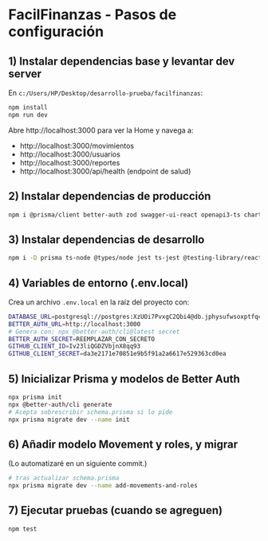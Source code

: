 # FacilFinanzas - Pasos de configuración

## 1) Instalar dependencias base y levantar dev server

En `c:/Users/HP/Desktop/desarrollo-prueba/facilfinanzas`:

```bash
npm install
npm run dev
```

Abre http://localhost:3000 para ver la Home y navega a:
- http://localhost:3000/movimientos
- http://localhost:3000/usuarios
- http://localhost:3000/reportes
- http://localhost:3000/api/health (endpoint de salud)

## 2) Instalar dependencias de producción

```bash
npm i @prisma/client better-auth zod swagger-ui-react openapi3-ts chart.js react-chartjs-2 json2csv date-fns lucide-react
```

## 3) Instalar dependencias de desarrollo

```bash
npm i -D prisma ts-node @types/node jest ts-jest @testing-library/react @testing-library/jest-dom @types/jest
```

## 4) Variables de entorno (.env.local)
Crea un archivo `.env.local` en la raíz del proyecto con:

```bash
DATABASE_URL=postgresql://postgres:XzUOi7PvxgC2Qbi4@db.jphysufwsoxptfqcnjjp.supabase.co:5432/postgres?sslmode=require
BETTER_AUTH_URL=http://localhost:3000
# Genera con: npx @better-auth/cli@latest secret
BETTER_AUTH_SECRET=REEMPLAZAR_CON_SECRETO
GITHUB_CLIENT_ID=Iv23liQGDZVbjnX8qq93
GITHUB_CLIENT_SECRET=da3e2171e70851e9b5f91a2a6617e529363cd0ea
```

## 5) Inicializar Prisma y modelos de Better Auth

```bash
npx prisma init
npx @better-auth/cli generate
# Acepta sobrescribir schema.prisma si lo pide
npx prisma migrate dev --name init
```

## 6) Añadir modelo Movement y roles, y migrar
(Lo automatizaré en un siguiente commit.)

```bash
# tras actualizar schema.prisma
npx prisma migrate dev --name add-movements-and-roles
```

## 7) Ejecutar pruebas (cuando se agreguen)

```bash
npm test
```

